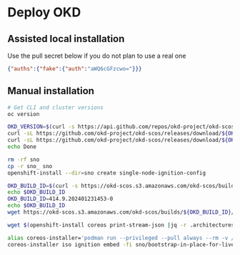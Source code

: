 # Deploy OKD

## Assisted local installation

Use the pull secret below if you do not plan to use a real one

```json
{"auths":{"fake":{"auth":"aWQ6cGFzcwo="}}}
```

## Manual installation

```sh {"interpreter":"/bin/bash"}
# Get CLI and cluster versions
oc version
```

```sh {"interpreter":"/bin/bash"}
OKD_VERSION=$(curl -s https://api.github.com/repos/okd-project/okd-scos/releases/latest | jq -r '.tag_name')
curl -sL https://github.com/okd-project/okd-scos/releases/download/${OKD_VERSION}/openshift-client-linux-${OKD_VERSION}.tar.gz | sudo tar xvz -C /usr/local/bin/ oc
curl -sL https://github.com/okd-project/okd-scos/releases/download/${OKD_VERSION}/openshift-install-linux-${OKD_VERSION}.tar.gz | sudo tar xvz -C /usr/local/bin/ openshift-install
echo Done
```

```sh {"interpreter":"/bin/bash"}
rm -rf sno
cp -r sno_ sno
openshift-install --dir=sno create single-node-ignition-config
```

```sh {"interpreter":"/bin/bash"}
OKD_BUILD_ID=$(curl -s https://okd-scos.s3.amazonaws.com/okd-scos/builds/builds.json | jq -r .builds[0].id)
echo $OKD_BUILD_ID
OKD_BUILD_ID=414.9.202401231453-0
echo $OKD_BUILD_ID
wget https://okd-scos.s3.amazonaws.com/okd-scos/builds/${OKD_BUILD_ID}/x86_64/scos-${OKD_BUILD_ID}-live.x86_64.iso
```

```sh {"interpreter":"/bin/bash"}
wget $(openshift-install coreos print-stream-json |jq -r .architectures.x86_64.artifacts.metal.formats.iso.disk.location) -O fcos-live.iso
```

```sh {"interpreter":"/bin/bash"}
alias coreos-installer='podman run --privileged --pull always --rm -v /dev:/dev -v /run/udev:/run/udev -v $PWD:/data -w /data quay.io/coreos/coreos-installer:release'
coreos-installer iso ignition embed -fi sno/bootstrap-in-place-for-live-iso.ign fcos-live.iso
```